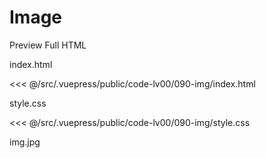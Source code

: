 # Image

<StaticLink :href="$withBase('/code-lv00/090-img/index.html')">Preview Full HTML</StaticLink>

index.html

<<< @/src/.vuepress/public/code-lv00/090-img/index.html

style.css

<<< @/src/.vuepress/public/code-lv00/090-img/style.css

img.jpg


<img :src="$withBase('/code-lv00/090-img/img.jpg')">
